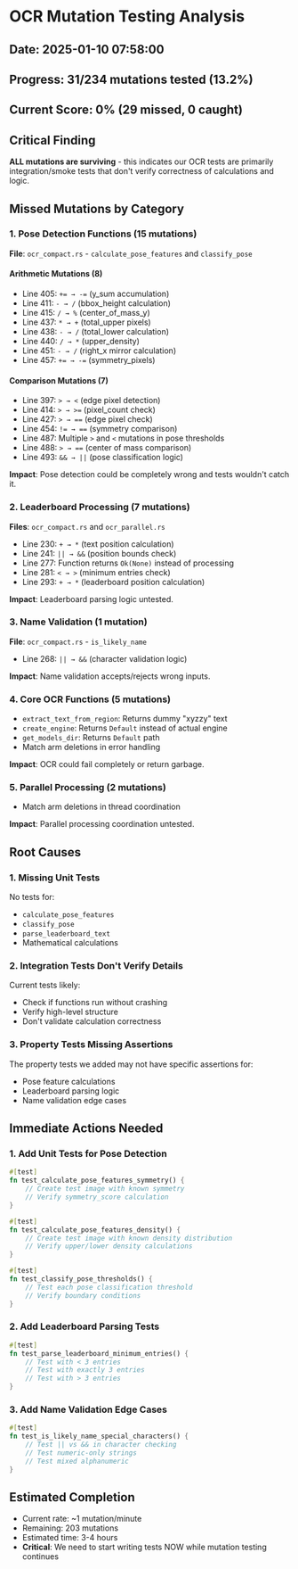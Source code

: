 # OCR Mutation Testing Analysis

## Date: 2025-01-10 07:58:00
## Progress: 31/234 mutations tested (13.2%)
## Current Score: 0% (29 missed, 0 caught)

## Critical Finding
**ALL mutations are surviving** - this indicates our OCR tests are primarily integration/smoke tests that don't verify correctness of calculations and logic.

## Missed Mutations by Category

### 1. Pose Detection Functions (15 mutations)
**File**: `ocr_compact.rs` - `calculate_pose_features` and `classify_pose`

#### Arithmetic Mutations (8)
- Line 405: `+= → -=` (y_sum accumulation)
- Line 411: `- → /` (bbox_height calculation)
- Line 415: `/ → %` (center_of_mass_y)
- Line 437: `* → +` (total_upper pixels)
- Line 438: `- → /` (total_lower calculation)
- Line 440: `/ → *` (upper_density)
- Line 451: `- → /` (right_x mirror calculation)
- Line 457: `+= → -=` (symmetry_pixels)

#### Comparison Mutations (7)
- Line 397: `> → <` (edge pixel detection)
- Line 414: `> → >=` (pixel_count check)
- Line 427: `> → ==` (edge pixel check)
- Line 454: `!= → ==` (symmetry comparison)
- Line 487: Multiple `>` and `<` mutations in pose thresholds
- Line 488: `> → ==` (center of mass comparison)
- Line 493: `&& → ||` (pose classification logic)

**Impact**: Pose detection could be completely wrong and tests wouldn't catch it.

### 2. Leaderboard Processing (7 mutations)
**Files**: `ocr_compact.rs` and `ocr_parallel.rs`

- Line 230: `+ → *` (text position calculation)
- Line 241: `|| → &&` (position bounds check)
- Line 277: Function returns `Ok(None)` instead of processing
- Line 281: `< → >` (minimum entries check)
- Line 293: `+ → *` (leaderboard position calculation)

**Impact**: Leaderboard parsing logic untested.

### 3. Name Validation (1 mutation)
**File**: `ocr_compact.rs` - `is_likely_name`

- Line 268: `|| → &&` (character validation logic)

**Impact**: Name validation accepts/rejects wrong inputs.

### 4. Core OCR Functions (5 mutations)
- `extract_text_from_region`: Returns dummy "xyzzy" text
- `create_engine`: Returns `Default` instead of actual engine
- `get_models_dir`: Returns `Default` path
- Match arm deletions in error handling

**Impact**: OCR could fail completely or return garbage.

### 5. Parallel Processing (2 mutations)
- Match arm deletions in thread coordination

**Impact**: Parallel processing coordination untested.

## Root Causes

### 1. Missing Unit Tests
No tests for:
- `calculate_pose_features`
- `classify_pose`
- `parse_leaderboard_text`
- Mathematical calculations

### 2. Integration Tests Don't Verify Details
Current tests likely:
- Check if functions run without crashing
- Verify high-level structure
- Don't validate calculation correctness

### 3. Property Tests Missing Assertions
The property tests we added may not have specific assertions for:
- Pose feature calculations
- Leaderboard parsing logic
- Name validation edge cases

## Immediate Actions Needed

### 1. Add Unit Tests for Pose Detection
```rust
#[test]
fn test_calculate_pose_features_symmetry() {
    // Create test image with known symmetry
    // Verify symmetry_score calculation
}

#[test]
fn test_calculate_pose_features_density() {
    // Create test image with known density distribution
    // Verify upper/lower density calculations
}

#[test]
fn test_classify_pose_thresholds() {
    // Test each pose classification threshold
    // Verify boundary conditions
}
```

### 2. Add Leaderboard Parsing Tests
```rust
#[test]
fn test_parse_leaderboard_minimum_entries() {
    // Test with < 3 entries
    // Test with exactly 3 entries
    // Test with > 3 entries
}
```

### 3. Add Name Validation Edge Cases
```rust
#[test]
fn test_is_likely_name_special_characters() {
    // Test || vs && in character checking
    // Test numeric-only strings
    // Test mixed alphanumeric
}
```

## Estimated Completion
- Current rate: ~1 mutation/minute
- Remaining: 203 mutations
- Estimated time: 3-4 hours
- **Critical**: We need to start writing tests NOW while mutation testing continues